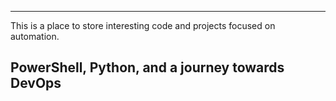 ---------
This is a place to store interesting code and projects focused on automation. 

PowerShell, Python, and a journey towards DevOps
---------
